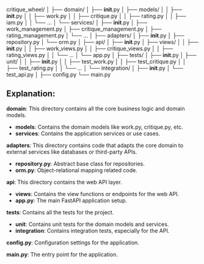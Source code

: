 critique_wheel/
│
├── domain/
│   ├── __init__.py
│   ├── models/
│   │   ├── __init__.py
│   │   ├── work.py
│   │   ├── critique.py
│   │   ├── rating.py
│   │   ├── iam.py
│   │   └── ...
│   └── services/
│       ├── __init__.py
│       ├── work_management.py
│       ├── critique_management.py
│       ├── rating_management.py
│       └── ...
│
├── adapters/
│   ├── __init__.py
│   ├── repository.py
│   └── orm.py
│
├── api/
│   ├── __init__.py
│   ├── views/
│   │   ├── __init__.py
│   │   ├── work_views.py
│   │   ├── critique_views.py
│   │   ├── rating_views.py
│   │   └── ...
│   └── app.py
│
├── tests/
│   ├── __init__.py
│   ├── unit/
│   │   ├── __init__.py
│   │   ├── test_work.py
│   │   ├── test_critique.py
│   │   ├── test_rating.py
│   │   └── ...
│   └── integration/
│       ├── __init__.py
│       └── test_api.py
│
├── config.py
└── main.py

## Explanation:

**domain**: This directory contains all the core business logic and domain models.
 * **models**: Contains the domain models like work.py, critique.py, etc.
 * **services**: Contains the application services or use cases.

**adapters**: This directory contains code that adapts the core domain to external services like databases or third-party APIs.
 * **repository.py**: Abstract base class for repositories.
 * **orm.py**: Object-relational mapping related code.

**api**: This directory contains the web API layer.
 * **views**: Contains the view functions or endpoints for the web API.
 * **app.py**: The main FastAPI application setup.

**tests**: Contains all the tests for the project.
 * **unit**: Contains unit tests for the domain models and services.
 * **integration**: Contains integration tests, especially for the API.

**config.py**: Configuration settings for the application.

**main.py**: The entry point for the application.

